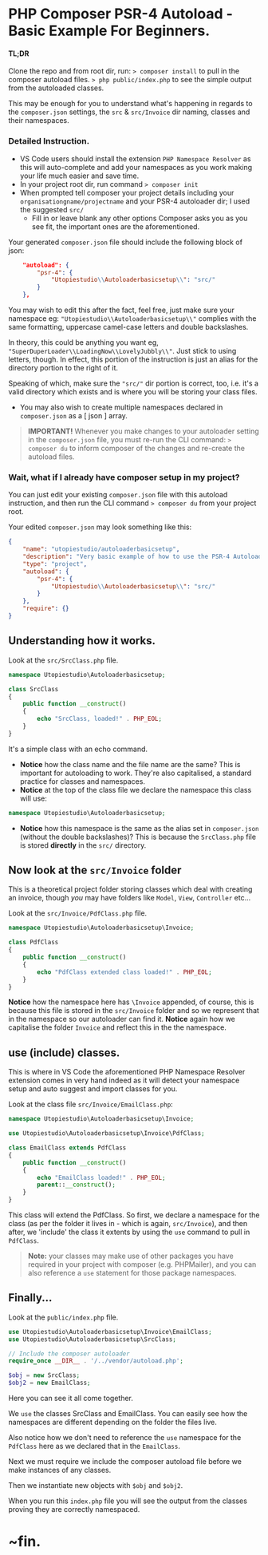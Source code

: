# PHP Composer PSR-4 Autoload - Basic Example For Beginners.

#### TL;DR
Clone the repo and from root dir, run: 
`> composer install` to pull in the composer autoload files.
`> php public/index.php` to see the simple output from the autoloaded classes.

This may be enough for you to understand what's happening in regards to the `composer.json` settings, the `src` & `src/Invoice` dir naming, classes and their namespaces. 

### Detailed Instruction.
- VS Code users should install the extension `PHP Namespace Resolver` as this will auto-complete and add your namespaces as you work making your life much easier and save time.
- In your project root dir, run command `> composer init`
- When prompted tell composer your project details including your `organisationgname/projectname` and your PSR-4 autoloader dir; I used the suggested `src/`
    - Fill in or leave blank any other options Composer asks you as you see fit, the important ones are the aforementioned.

Your generated `composer.json` file should include the following block of json:

```json
    "autoload": {
        "psr-4": {
            "Utopiestudio\\Autoloaderbasicsetup\\": "src/"
        }
    },
```
You may wish to edit this after the fact, feel free, just make sure your namespace eg: `"Utopiestudio\\Autoloaderbasicsetup\\"` complies with the same formatting, uppercase camel-case letters and double backslashes.

In theory, this could be anything you want eg, `"SuperDuperLoader\\LoadingNow\\LovelyJubbly\\"`. Just stick to using letters, though. In effect, this portion of the instruction is just an alias for the directory portion to the right of it.

Speaking of which, make sure the `"src/"` dir portion is correct, too, i.e. it's a valid directory which exists and is where you will be storing your class files.

- You may also wish to create multiple namespaces declared in `composer.json` as a [ json ] array.

 > **IMPORTANT!**
 Whenever you make changes to your autoloader setting in the `composer.json` file, you must re-run the CLI command: 
 >`> composer du`
 >to inform composer of the changes and re-create the autoload files. 

### Wait, what if I already have composer setup in my project?
You can just edit your existing `composer.json` file with this autoload instruction, and then run the CLI command `> composer du` from your project root.

Your edited `composer.json` may look something like this:

```json
{
    "name": "utopiestudio/autoloaderbasicsetup",
    "description": "Very basic example of how to use the PSR-4 Autoloader in PHP with Composer package manager.",
    "type": "project",
    "autoload": {
        "psr-4": {
            "Utopiestudio\\Autoloaderbasicsetup\\": "src/"
        }
    },
    "require": {}
}
```
## Understanding how it works.
Look at the `src/SrcClass.php` file.
```php
namespace Utopiestudio\Autoloaderbasicsetup;

class SrcClass
{
    public function __construct()
    {
        echo "SrcClass, loaded!" . PHP_EOL;
    }
}
```
It's a simple class with an echo command.
- **Notice** how the class name and the file name are the same? This is important for autoloading to work. They're also capitalised, a standard practice for classes and namespaces.
- **Notice** at the top of the class file we declare the namespace this class will use: 
```php
namespace Utopiestudio\Autoloaderbasicsetup;
```
- **Notice** how this namespace is the same as the alias set in `composer.json` (without the double backslashes)? This is because the `SrcClass.php` file is stored **directly** in the `src/` directory.

## Now look at the `src/Invoice` folder
This is a theoretical project folder storing classes which deal with creating an invoice, though *you* may have folders like `Model`, `View`, `Controller` etc...

Look at the `src/Invoice/PdfClass.php` file.
```php
namespace Utopiestudio\Autoloaderbasicsetup\Invoice;

class PdfClass
{
    public function __construct()
    {
        echo "PdfClass extended class loaded!" . PHP_EOL;
    }
}
```
**Notice** how the namespace here has `\Invoice` appended, of course, this is because this file is stored in the `src/Invoice` folder and so we represent that in the namespace so our autoloader can find it.
**Notice** again how we capitalise the folder `Invoice` and reflect this in the the namespace.

## use (include) classes.
This is where in VS Code the aforementioned PHP Namespace Resolver extension comes in very hand indeed as it will detect your namespace setup and auto suggest and import classes for you.

Look at the class file `src/Invoice/EmailClass.php`:
```php
namespace Utopiestudio\Autoloaderbasicsetup\Invoice;

use Utopiestudio\Autoloaderbasicsetup\Invoice\PdfClass;

class EmailClass extends PdfClass
{
    public function __construct()
    {
        echo "EmailClass loaded!" . PHP_EOL;
        parent::__construct();
    }
}
```
This class will extend the PdfClass. So first, we declare a namespace for the class (as per the folder it lives in - which is again, `src/Invoice`), and then after, we 'include' the class it extents by using the `use` command to pull in `PdfClass`.

>**Note:** your classes may make use of other packages you have required in your project with composer (e.g. PHPMailer), and you can also reference a `use` statement for those package namespaces. 

## Finally...
Look at the `public/index.php` file.
```php
use Utopiestudio\Autoloaderbasicsetup\Invoice\EmailClass;
use Utopiestudio\Autoloaderbasicsetup\SrcClass;

// Include the composer autoloader
require_once __DIR__ . '/../vendor/autoload.php';

$obj = new SrcClass;
$obj2 = new EmailClass;
```

Here you can see it all come together. 

We `use` the classes SrcClass and EmailClass. You can easily see how the namespaces are different depending on the folder the files live.

Also notice how we don't need to reference the `use` namespace for the `PdfClass` here as we declared that in the `EmailClass`.

Next we must require we include the composer autoload file before we make instances of any classes.

Then we instantiate new objects with `$obj` and `$obj2`.

When you run this `index.php` file you will see the output from the classes proving they are correctly namespaced.

# ~fin.

